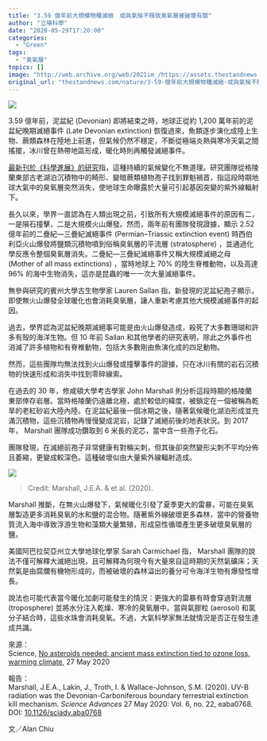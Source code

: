 ```yaml
---
title: "3.59 億年前大規模物種滅絕　或與氣候不穩致臭氧層被破壞有關"
author: "立場科學"
date: "2020-05-29T17:20:00"
categories:
  - "Green"
tags:
  - "臭氧層"
topics: []
image: "http://web.archive.org/web/2021im_/https://assets.thestandnews.com/media/photos/20200529-1120copy_gx8O7.png"
original_url: "thestandnews.com/nature/3-59-億年前大規模物種滅絕-或與氣候不穩致臭氧層被破壞有關"
---
```

![](http://web.archive.org/web/2021im_/https://assets.thestandnews.com/media/photos/20200529-1120copy_gx8O7.png)

3.59 億年前，泥盆紀 (Devonian) 即將結束之時，地球正從約 1,200 萬年前的泥盆紀晚期滅絕事件 (Late Devonian extinction) 恢復過來，魚類逐步演化成陸上生物、蕨類森林在陸地上前進，但氣候仍然不穩定，不斷從極端炎熱與寒冷天氣之間搖擺，冰川曾在熱帶地區形成，暖化時則再觸發滅絕事件。

[最新刊於《科學進展》的研究](http://web.archive.org/web/20211229132313/http://advances.sciencemag.org/content/6/22/eaba0768)指，這種持續的氣候變化不無道理。研究團隊從格陵蘭東部古老湖泊沉積物中的畸形、變暗蕨類植物孢子找到罪魁禍首，指這段時期地球大氣中的臭氧層突然消失，使地球生命曝露於大量可引起基因突變的紫外線輻射下。

長久以來，學界一直認為在人類出現之前，引致所有大規模滅絕事件的原因有二，一是隕石撞擊，二是大規模火山爆發。然而，兩年前有團隊發現證據，顯示 2.52 億年前的二疊紀—三疊紀滅絕事件 (Permian–Triassic extinction event) 時西伯利亞火山爆發將鹽類沉積物噴到俗稱臭氧層的平流層 (stratosphere) ，並通過化學反應令整個臭氧層消失。二疊紀—三疊紀滅絕事件又稱大規模滅絕之母 (Mother of all mass extinctions) ，當時地球上 70% 的陸生脊椎動物，以及高達 96% 的海中生物消失，這亦是昆蟲的唯一一次大量滅絕事件。

無參與研究的賓州大學古生物學家 Lauren Sallan 指，新發現的泥盆紀孢子顯示，即使無火山爆發全球暖化也會消耗臭氧層，讓人重新考慮其他大規模滅絕事件的起因。

過去，學界認為泥盆紀晚期滅絕事可能是由火山爆發造成，殺死了大多數珊瑚和許多有殼的海洋生物。但 10 年前 Sallan 和其他學者的研究表明，除此之外事件也消滅了許多植物和有脊椎動物，包括大多數剛由魚演化成的四足動物。

然而，這些團隊均無法找到火山爆發或撞擊事件的證據，只在冰川有關的岩石沉積物的快速形成和消失中找到零碎線索。

在過去的 30 年，修咸頓大學考古學家 John Marshall 則分析這段時期的格陵蘭東部倖存岩層。當時格陵蘭仍遠離北極，處於較低的緯度，被鎖定在一個被稱為乾旱的老紅砂岩大陸內陸。在泥盆紀最後一個冰期之後，隨著氣候暖化湖泊形成並充滿沉積物，這些沉積物再慢慢變成泥岩，記錄了滅絕前後的地表狀況。到 2017 年， Marshall 團隊成功鑽取到 6 米長的泥芯，當中含一些孢子化石。

團隊發現，在滅絕前孢子非常健康有對稱尖刺，但其後卻突然變形尖刺不平均分佈且萎縮，更變成較深色。這種破壞似由大量紫外線輻射造成。

![](http://web.archive.org/web/2021im_/https://assets.thestandnews.com/media/photos/spores_WkYyn.jpg)
> Credit: Marshall, J.E.A. & et al. (2020).

Marshall 推斷，在無火山爆發下，氣候暖化引發了夏季更大的雷暴，可能在臭氧層製造更多消耗臭氧的水和鹽的混合物。隨著紫外線破壞更多森林，當中的營養物質流入海中導致浮游生物和藻類大量繁殖，形成惡性循環產生更多破壞臭氧層的鹽。

美國阿巴拉契亞州立大學地球化學家 Sarah Carmichael 指， Marshall 團隊的說法不僅可解釋大滅絕出現，且可解釋為何現今有大量來自這時期的天然氣礦床；天然氣是由腐爛有機物形成的，而被破壞的森林溢出的養分可令海洋生物有爆發性增長。

說法也可能代表當今暖化加劇可能發生的情況：更強大的雷暴有時會穿過對流層 (troposphere) 並將水分注入乾燥、寒冷的臭氧層中。當與氣膠粒 (aerosol) 和氯分子結合時，這些水珠會消耗臭氧。不過，大氣科學家無法就情況是否正在發生達成共識。

來源：  
Science, [No asteroids needed: ancient mass extinction tied to ozone loss, warming climate](http://web.archive.org/web/20211229132313/https://www.sciencemag.org/news/2020/05/no-asteroids-or-volcanoes-needed-ancient-mass-extinction-tied-ozone-loss-warming), 27 May 2020

報告：  
Marshall, J.E.A., Lakin, J., Troth, I. & Wallace-Johnson, S.M. (2020). UV-B radiation was the Devonian-Carboniferous boundary terrestrial extinction kill mechanism. _Science Advances_ 27 May 2020: Vol. 6, no. 22, eaba0768. DOI: [10.1126/sciadv.aba0768](http://web.archive.org/web/20211229132313/https://advances.sciencemag.org/content/6/22/eaba0768)

文／Alan Chiu